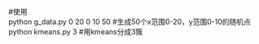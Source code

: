 #使用  
python g_data.py 0 20 0 10 50   #生成50个x范围0-20，y范围0-10的随机点  
python kmeans.py 3              #用kmeans分成3簇
